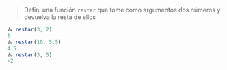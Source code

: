 > Defini una función `restar` que tome como argumentos dos números y devuelva la resta de ellos
>
```javascript
ム restar(3, 2) 
1
ム restar(10, 5.5) 
4.5
ム restar(3, 5) 
-2
```